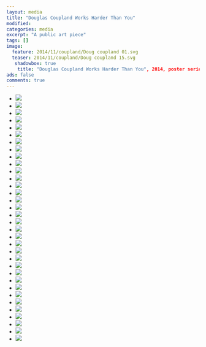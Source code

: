 ```yaml
---
layout: media
title: "Douglas Coupland Works Harder Than You"
modified:
categories: media
excerpt: "A public art piece"
tags: []
image:
  feature: 2014/11/coupland/Doug coupland 01.svg
  teaser: 2014/11/coupland/Doug coupland 15.svg
   shadowbox: true
    title: "Douglas Coupland Works Harder Than You", 2014, poster series
ads: false  
comments: true
---
```



<ul class="th-grid">
<li>
<a href="#"><img src="{{site.url}}/images/2014/11/coupland/Doug coupland 01.svg"></a>
</li>
<li>
<a href="#"><img src="{{site.url}}/images/2014/11/coupland/Doug coupland 02.svg"></a>
</li>
<li>
<a href="#"><img src="{{site.url}}/images/2014/11/coupland/Doug coupland 03.svg"></a>
</li>
<li>
<a href="#"><img src="{{site.url}}/images/2014/11/coupland/Doug coupland 04.svg"></a>
</li>
<li>
<a href="#"><img src="{{site.url}}/images/2014/11/coupland/Doug coupland 05.svg"></a>
</li>
<li>
<a href="#"><img src="{{site.url}}/images/2014/11/coupland/Doug coupland 06.svg"></a>
</li>
<li>
<a href="#"><img src="{{site.url}}/images/2014/11/coupland/Doug coupland 07.svg"></a>
</li>
<li>
<a href="#"><img src="{{site.url}}/images/2014/11/coupland/Doug coupland 08.svg"></a>
</li>
<li>
<a href="#"><img src="{{site.url}}/images/2014/11/coupland/Doug coupland 09.svg"></a>
</li>
<li>
<a href="#"><img src="{{site.url}}/images/2014/11/coupland/Doug coupland 10.svg"></a>
</li>
<li>
<a href="#"><img src="{{site.url}}/images/2014/11/coupland/Doug coupland 11.svg"></a>
</li>
<li>
<a href="#"><img src="{{site.url}}/images/2014/11/coupland/Doug coupland 12.svg"></a>
</li>
<li>
<a href="#"><img src="{{site.url}}/images/2014/11/coupland/Doug coupland 13.svg"></a>
</li>
<li>
<a href="#"><img src="{{site.url}}/images/2014/11/coupland/Doug coupland 14.svg"></a>
</li>
<li>
<a href="#"><img src="{{site.url}}/images/2014/11/coupland/Doug coupland 15.svg"></a>
</li>
<li>
<a href="#"><img src="{{site.url}}/images/2014/11/coupland/Doug coupland 16.svg"></a>
</li>
<li>
<a href="#"><img src="{{site.url}}/images/2014/11/coupland/Doug coupland 17.svg"></a>
</li>
<li>
<a href="#"><img src="{{site.url}}/images/2014/11/coupland/Doug coupland 18.svg"></a>
</li>
<li>
<a href="#"><img src="{{site.url}}/images/2014/11/coupland/Doug coupland 19.svg"></a>
</li>
<li>
<a href="#"><img src="{{site.url}}/images/2014/11/coupland/Doug coupland 20.svg"></a>
</li>
<li>
<a href="#"><img src="{{site.url}}/images/2014/11/coupland/Doug coupland 21.svg"></a>
</li>
<li>
<a href="#"><img src="{{site.url}}/images/2014/11/coupland/Doug coupland 22.svg"></a>
</li>
<li>
<a href="#"><img src="{{site.url}}/images/2014/11/coupland/Doug coupland 23.svg"></a>
</li>
<li>
<a href="#"><img src="{{site.url}}/images/2014/11/coupland/Doug coupland 24.svg"></a>
</li>
<li>
<a href="#"><img src="{{site.url}}/images/2014/11/coupland/Doug coupland 25.svg"></a>
</li>
<li>
<a href="#"><img src="{{site.url}}/images/2014/11/coupland/Doug coupland 26.svg"></a>
</li>
<li>
<a href="#"><img src="{{site.url}}/images/2014/11/coupland/Doug coupland 27.svg"></a>
</li>
<li>
<a href="#"><img src="{{site.url}}/images/2014/11/coupland/Doug coupland 28.svg"></a>
</li>
<li>
<a href="#"><img src="{{site.url}}/images/2014/11/coupland/Doug coupland 29.svg"></a>
</li>
<li>
<a href="#"><img src="{{site.url}}/images/2014/11/coupland/Doug coupland 30.svg"></a>
</li>
<li>
<a href="#"><img src="{{site.url}}/images/2014/11/coupland/Doug coupland 31.svg"></a>
</li>
<li>
<a href="#"><img src="{{site.url}}/images/2014/11/coupland/Doug coupland 32.svg"></a>
</li>
<li>
<a href="#"><img src="{{site.url}}/images/2014/11/coupland/Doug coupland 33.svg"></a>
</li>
<li>
<a href="#"><img src="{{site.url}}/images/2014/11/coupland/Doug coupland 34.svg"></a>
</li>
</ul>